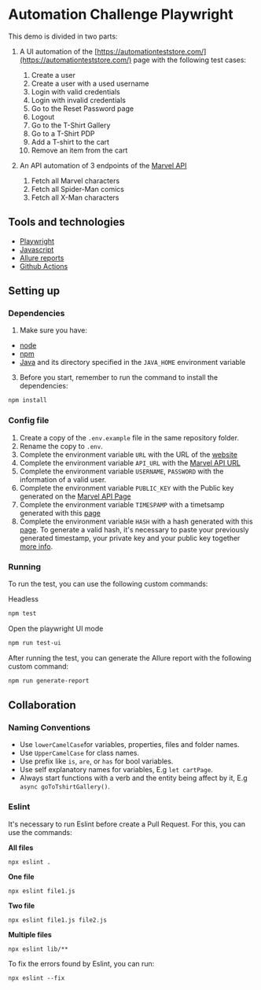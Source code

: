 # Automation Challenge Playwright

This demo is divided in two parts:

1. A UI automation of the [https://automationteststore.com/](https://automationteststore.com/) page with the following test cases:
    1. Create a user
    2. Create a user with a used username
    3. Login with valid credentials
    4. Login with invalid credentials
    5. Go to the Reset Password page
    6. Logout
    7. Go to the T-Shirt Gallery
    8. Go to a T-Shirt PDP
    9. Add a T-shirt to the cart
    10. Remove an item from the cart
  
2. An API automation of 3 endpoints of the [Marvel API](https://developer.marvel.com/documentation/getting_started)
   1. Fetch all Marvel characters
   2. Fetch all Spider-Man comics
   3. Fetch all X-Man characters

## Tools and technologies

- [Playwright](https://playwright.dev/)
- [Javascript](https://developer.mozilla.org/en-US/docs/Web/JavaScript)
- [Allure reports](https://allurereport.org/docs/)
- [Github Actions](https://docs.github.com/en/actions)

## Setting up

### Dependencies

1. Make sure you have:
- [node](https://nodejs.org/en/)
- [npm](https://www.npmjs.com/package/npm)
- [Java](https://www.java.com/en/download/) and its directory specified in the `JAVA_HOME` environment variable

3. Before you start, remember to run the command to install the dependencies:

```bash
npm install
```
### Config file

1. Create a copy of the `.env.example` file in the same repository folder.
2. Rename the copy to `.env`.
3. Complete the environment variable `URL` with the URL of the [website](https://automationteststore.com/)
4. Complete the environment variable `API_URL` with the [Marvel API URL](https://gateway.marvel.com:443)
5. Complete the environment variable `USERNAME`, `PASSWORD` with the information of a valid user.
6. Complete the environment variable `PUBLIC_KEY` with the Public key generated on the [Marvel API Page](https://developer.marvel.com/documentation/getting_started#:~:text=Sign%20up%3A-,Get%20an%20API%20key,-Be%20a%20good)
7. Complete the environment variable `TIMESPAMP` with a timetsamp generated with this [page](https://timestampgenerator.com/)
8. Complete the environment variable `HASH` with a hash generated with this [page](https://www.md5hashgenerator.com/). To generate a valid hash, it's necessary to paste your previously generated timestamp, your private key and your public key together [more info](https://developer.marvel.com/documentation/authorization).

### Running

To run the test, you can use the following custom commands: 

Headless
```bash
npm test
```
Open the playwright UI mode
```bash
npm run test-ui
```
After running the test, you can generate the Allure report with the following custom command:
```bash
npm run generate-report
```

## Collaboration

### Naming Conventions

- Use `lowerCamelCase`for variables, properties, files and folder names.
- Use `UpperCamelCase` for class names. 
- Use prefix like `is`, `are`, or `has` for bool variables.
- Use self explanatory names for variables, E.g `let cartPage`.
- Always start functions with a verb and the entity being affect by it, E.g `async goToTshirtGallery()`. 

### Eslint
It's necessary to run Eslint before create a Pull Request. For this, you can use the commands:

**All files**

```
npx eslint .
```

**One file**

```
npx eslint file1.js
```

**Two file**

```
npx eslint file1.js file2.js
```

**Multiple files**

```
npx eslint lib/**
```
To fix the errors found by Eslint, you can run:

```
npx eslint --fix
```
